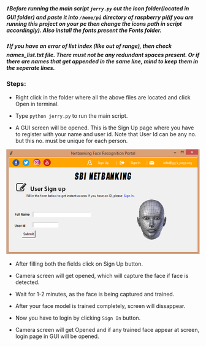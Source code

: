 ##### :heavy_exclamation_mark: Before running the main script `jerry.py` cut the Icon folder(located in GUI folder) and paste it into `/home/pi` directory of raspberry pi(if you are running this project on your pc then change the icons path in script accordingly). Also install the fonts present the Fonts folder.

##### :heavy_exclamation_mark: If you have an error of list index (like out of range), then check names_list.txt file. There must not be any redundant spaces present. Or if there are names that get appended in the same line, mind to keep them in the seperate lines.

### Steps: ###

* Right click in the folder where all the above files are located and click Open in terminal.

* Type `python jerry.py` to run the main script.

* A GUI screen will be opened. This is the Sign Up page where you have to register with your name and user id. Note that User Id can be any no. but this no. must be unique for each person.

![Screenshot](/GUI/GUI_img.png)

* After filling both the fields click on Sign Up button.

* Camera screen will get opened, which will capture the face if face is detected.

* Wait for 1-2 minutes, as the face is being captured and trained.

* After your face model is trained completely, screen will dissappear.

* Now you have to login by clicking `Sign In` button. 

* Camera screen will get Opened and if any trained face appear at screen, login page in GUI will be opened.
 


